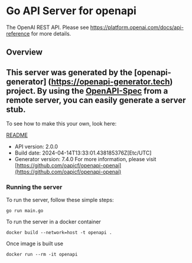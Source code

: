 # Go API Server for openapi

The OpenAI REST API. Please see https://platform.openai.com/docs/api-reference for more details.

## Overview
This server was generated by the [openapi-generator]
(https://openapi-generator.tech) project.
By using the [OpenAPI-Spec](https://github.com/OAI/OpenAPI-Specification) from a remote server, you can easily generate a server stub.
-

To see how to make this your own, look here:

[README](https://openapi-generator.tech)

- API version: 2.0.0
- Build date: 2024-04-14T13:33:01.438185376Z[Etc/UTC]
- Generator version: 7.4.0
For more information, please visit [https://github.com/oapicf/openapi-openai](https://github.com/oapicf/openapi-openai)


### Running the server
To run the server, follow these simple steps:

```
go run main.go
```

To run the server in a docker container
```
docker build --network=host -t openapi .
```

Once image is built use
```
docker run --rm -it openapi
```
